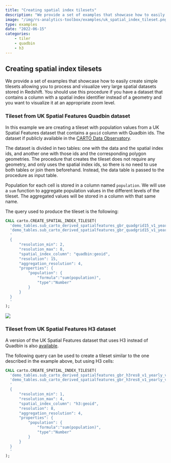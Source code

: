 ```yaml
---
title: "Creating spatial index tilesets"
description: "We provide a set of examples that showcase how to easily create tilesets based on spatial indexes allowing you to process and visualize very large spatial datasets stored in Redshift. You should use this procedure if you have a dataset that contains a column with a spatial index identifier instead of a geometry and you want to visualize it at an appropriate zoom level."
image: "/img/rs-analytics-toolbox/examples/uk_spatial_index_tileset.png"
type: examples
date: "2022-06-15"
categories:
    - tiler
    - quadbin
    - h3
---
```

## Creating spatial index tilesets

We provide a set of examples that showcase how to easily create simple tilesets allowing you to process and visualize very large spatial datasets stored in Redshift. You should use this procedure if you have a dataset that contains a column with a spatial index identifier instead of a geometry and you want to visualize it at an appropriate zoom level.

### Tileset from UK Spatial Features Quadbin dataset

In this example we are creating a tileset with population values from a UK Spatial Features dataset that contains a `geoid` column with Quadbin ids. The dataset if publicly available in the [CARTO Data Observatory](https://gcp-us-east1.app.carto.com/data/observatory/carto/subscriptions.cdb_spatial_fea_1e9882ab).

The dataset is divided in two tables: one with the data and the spatial index ids, and another one with those ids and the corresponding polygon geometries. The procedure that creates the tileset does not require any geometry, and only uses the spatial index ids, so there is no need to use both tables or join them beforehand. Instead, the data table is passed to the procedure as input table.

Population for each cell is stored in a column named `population`. We will use a `sum` function to aggregate population values in the different levels of the tileset. The aggregated values will be stored in a column with that same name.

The query used to produce the tileset is the following:

```sql
CALL carto.CREATE_SPATIAL_INDEX_TILESET(
  'demo_tables.sub_carto_derived_spatialfeatures_gbr_quadgrid15_v1_yearly_v2',
  'demo_tables.sub_carto_derived_spatialfeatures_gbr_quadgrid15_v1_yearly_v2_tileset',
  '
  {
      "resolution_min": 2,
      "resolution_max": 8,
      "spatial_index_column": "quadbin:geoid",
      "resolution": 15,
      "aggregation_resolution": 4,
      "properties": {
          "population": {
              "formula":"sum(population)",
              "type":"Number"
          }
      }
  }
  '
);
```

![](/img/rs-analytics-toolbox/examples/uk_spatial_index_tileset.png)

### Tileset from UK Spatial Features H3 dataset

A version of the UK Spatial Features dataset that uses H3 instead of Quadbin is also [available](https://gcp-us-east1.app.carto.com/catalog/dataset/cdb_spatial_fea_6b8f8034).

The following query can be used to create a tileset similar to the one described in the example above, but using H3 cells:

```sql
CALL carto.CREATE_SPATIAL_INDEX_TILESET(
  'demo_tables.sub_carto_derived_spatialfeatures_gbr_h3res8_v1_yearly_v2',
  'demo_tables.sub_carto_derived_spatialfeatures_gbr_h3res8_v1_yearly_v2_tileset',
  '
  {
      "resolution_min": 1,
      "resolution_max": 4,
      "spatial_index_column": "h3:geoid",
      "resolution": 8,
      "aggregation_resolution": 4,
      "properties": {
          "population": {
              "formula":"sum(population)",
              "type":"Number"
          }
      }
  }
  '
);
```
